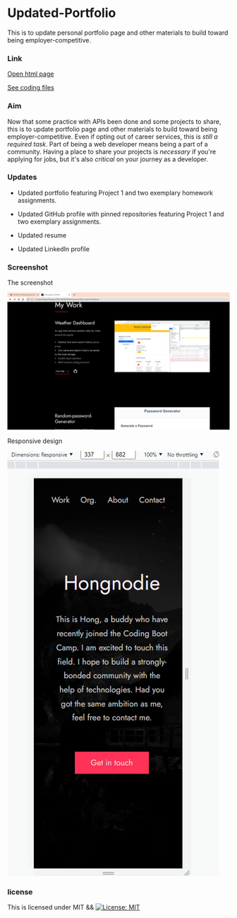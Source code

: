 # Updated-Portfolio

This is to update personal portfolio page and other materials to build toward being employer-competitive.

### Link

[Open html page](https://hongnodie.github.io/Updated-Portfolio/)

[See coding files](https://github.com/Hongnodie/Updated-Portfolio.git)

### Aim

Now that some practice with APIs been done and some projects to share, this is to update portfolio page and other materials to build toward being employer-competitive.
Even if opting out of career services, this is *still a required task*. Part of being a web developer means being a part of a community. Having a place to share your projects is *necessary* if you're applying for jobs, but it's also *critical* on your journey as a developer.

### Updates

* Updated portfolio featuring Project 1 and two exemplary homework assignments.

* Updated GitHub profile with pinned repositories featuring Project 1 and two exemplary assignments.

* Updated resume

* Updated LinkedIn profile

### Screenshot

The screenshot

![The screenshot](./files/Screenshot.png)

Responsive design

![The responsive design](./files/Responsive.png)

### license

This is licensed under MIT &&
[![License: MIT](https://img.shields.io/badge/License-MIT-yellow.svg)](https://opensource.org/licenses/MIT)